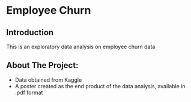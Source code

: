 # Employee Churn
## Introduction
This is an exploratory data analysis on employee churn data

## About The Project:
- Data obtained from Kaggle
- A poster created as the end product of the data analysis, available in .pdf format
